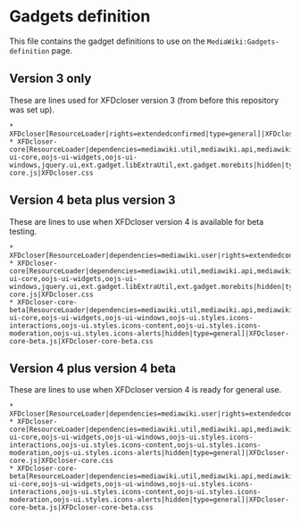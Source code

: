 # Gadgets definition
This file contains the gadget definitions to use on the `MediaWiki:Gadgets-definition` page.

## Version 3 only
These are lines used for XFDcloser version 3 (from before this repository was set up).
```
* XFDcloser[ResourceLoader|rights=extendedconfirmed|type=general]|XFDcloser.js
* XFDcloser-core[ResourceLoader|dependencies=mediawiki.util,mediawiki.api,mediawiki.Title,oojs-ui-core,oojs-ui-widgets,oojs-ui-windows,jquery.ui,ext.gadget.libExtraUtil,ext.gadget.morebits|hidden|type=general]|XFDcloser-core.js|XFDcloser.css
```

## Version 4 beta plus version 3
These are lines to use when XFDcloser version 4 is available for beta testing.
```
* XFDcloser[ResourceLoader|dependencies=mediawiki.user|rights=extendedconfirmed|type=general]|XFDcloser.js
* XFDcloser-core[ResourceLoader|dependencies=mediawiki.util,mediawiki.api,mediawiki.Title,oojs-ui-core,oojs-ui-widgets,oojs-ui-windows,jquery.ui,ext.gadget.libExtraUtil,ext.gadget.morebits|hidden|type=general]|XFDcloser-core.js|XFDcloser.css
* XFDcloser-core-beta[ResourceLoader|dependencies=mediawiki.util,mediawiki.api,mediawiki.Title,oojs-ui-core,oojs-ui-widgets,oojs-ui-windows,oojs-ui.styles.icons-interactions,oojs-ui.styles.icons-content,oojs-ui.styles.icons-moderation,oojs-ui.styles.icons-alerts|hidden|type=general]|XFDcloser-core-beta.js|XFDcloser-core-beta.css
```

## Version 4 plus version 4 beta
These are lines to use when XFDcloser version 4 is ready for general use.
```
* XFDcloser[ResourceLoader|dependencies=mediawiki.user|rights=extendedconfirmed|type=general]|XFDcloser.js
* XFDcloser-core[ResourceLoader|dependencies=mediawiki.util,mediawiki.api,mediawiki.Title,oojs-ui-core,oojs-ui-widgets,oojs-ui-windows,oojs-ui.styles.icons-interactions,oojs-ui.styles.icons-content,oojs-ui.styles.icons-moderation,oojs-ui.styles.icons-alerts|hidden|type=general]|XFDcloser-core.js|XFDcloser-core.css
* XFDcloser-core-beta[ResourceLoader|dependencies=mediawiki.util,mediawiki.api,mediawiki.Title,oojs-ui-core,oojs-ui-widgets,oojs-ui-windows,oojs-ui.styles.icons-interactions,oojs-ui.styles.icons-content,oojs-ui.styles.icons-moderation,oojs-ui.styles.icons-alerts|hidden|type=general]|XFDcloser-core-beta.js|XFDcloser-core-beta.css
```